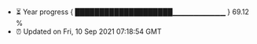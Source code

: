- ⏳ Year progress { ████████████████████▁▁▁▁▁▁▁▁▁▁ } 69.12 %
- ⏰ Updated on Fri, 10 Sep 2021 07:18:54 GMT

